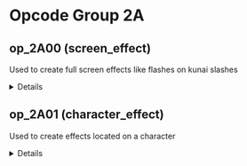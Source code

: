 # Opcode Group 2A

## op\_2A00 (screen\_effect)
Used to create full screen effects like flashes on kunai slashes
<details>
Get operands by calling SEQ\_RegCMD2
The higher two bytes of the first word after the SEQ\_RegCMD2 operands have been decoded decide which effect is created

###Example
2A003F00 00000000 26000000 000D0009 00000001 00000033 00000000 00000001 40000000 00000002
Above creates screen effect type 13 on hit
</details>

## op\_2A01 (character\_effect)
Used to create effects located on a character
<details>
Get operands by calling SEQ\_RegCMD2, all versions seem to call with chr\_p and seq\_p\_sp-\>field\_0x24
The higher two bytes of the first word after the SEQ\_RegCMD2 operands have been decoded decide which type of effect is created, the lower 2 bytes seem to always be 0001
Loads data stored in the character's 0000.seq
Third last word seems to always be 0
Second to last word is number of frames before the effect shows up
Last word is number of frames the effect is active

### Example
2A012621 00060001 00031340 00000000 00000006 0000000A
Above creates character effect type 6 with data stored at offset 0x31340 in the seq file, it starts showing 6 frames after the function is called, and stays for 10 frames.
Example data being loaded
02040085 00000002 0000000A 00000004 00000000 00000000 00000000 00000008 0000000A 00000000 0000000E 41100000 C2280000 3F800000 FFFF80FF 0000000E 41100000 C0C00000 3F800000 FFC00028

### Type 2
<details>
Used in Naruto Activated 3-Man X #5
#### How to use:
    2A012621 
    0002 (This type, 2 bytes)
    0001 
    ***Data offset*** (4 bytes, offset in seq file)
    00031480

#### Example data to load:
    00000804
    00000010 
    00000001 
    3F866666 
    3F866666 
    FFFFFFFF 
    1414FF00 
    00000050 
    00000000 
    00000000 
    00000000 
    00000000 
    00000000 
    00000000 
    0000000A 
    41200000 
    00000000 
    C1700000 
    00000001 
    42700000 
</details>

### Type 5 glowing hands

### Type 6 color trail
<details>
#### How to use: 
    2A012621
    0006 (This type, 2 bytes)
    0001
    ***Data offset*** (4 bytes, offset in seq file)
    00000000
    ***Starting frame*** (4 bytes) 
    ***Number of active frames*** (4 bytes)

#### Example data to load:
    02040085 
    00000002 
    0000000A 
    00000004 
    00000000 
    00000000 
    00000000 
    00000008 
    0000000A 
    00000000 
    0000000E
    41100000 
    C2280000 (Size)
    3F800000 
    FFFF80FF (Color)
    0000000E 
    41100000 
    C0C00000 
    3F800000 
    FFC00028
</details>

### Type 7 claws
<details>
#### How to use:
    2A012621 
    0007 (This type, 2 bytes)
    0001 
    ***Data offset*** (4 bytes, offset in seq file)
    ***Bone to attach effect to*** (4 bytes)
    00000000 (Unknown use, always 0)
    ***Starting frame*** (4 bytes)
    ***Number of active frames**** (4 bytes)

#### Example data to load;
    00020085
    00000003
    00000008
    00000003
    00000000
    00000008
    0000000A
    00000000 
    41800000 
    40C00000
    00000000 
    41C00000 
    41900000 
    00000000 
    00000000 
    41F00000 
    41800000 
    C0C00000 
    00000000 
    41C00000 
</details>
</details>
